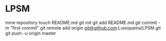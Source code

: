 LPSM
====

mine repository
touch README.md
git init
git add README.md
git commit -m "first commit"
git remote add origin git@github.com:Luisiqueira/LPSM.git
git push -u origin master
